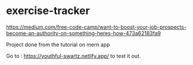 # exercise-tracker
https://medium.com/free-code-camp/want-to-boost-your-job-prospects-become-an-authority-on-something-heres-how-473a62183fa9

Project done from the tutorial on mern app



Go to : https://youthful-swartz.netlify.app/  to test it out.
